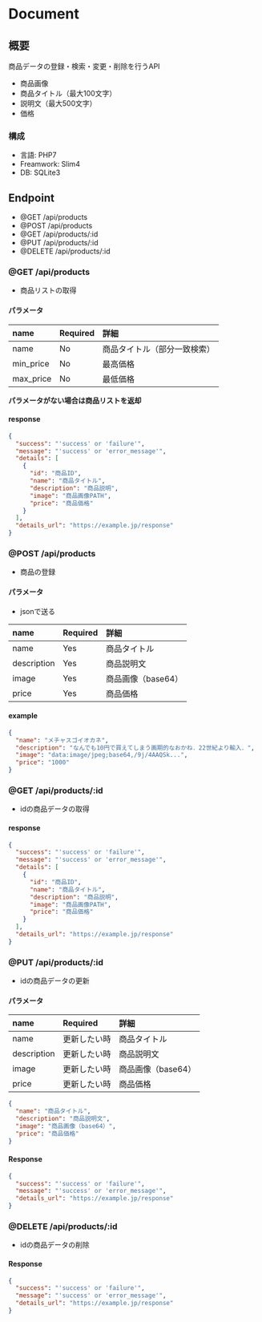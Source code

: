 # Document

## 概要

商品データの登録・検索・変更・削除を行うAPI

* 商品画像
* 商品タイトル（最大100文字）
* 説明文（最大500文字）
* 価格

### 構成

* 言語: PHP7
* Freamwork: Slim4
* DB: SQLite3

## Endpoint

* @GET /api/products
* @POST /api/products
* @GET /api/products/:id
* @PUT /api/products/:id
* @DELETE /api/products/:id

### @GET /api/products

* 商品リストの取得  

#### パラメータ

| name      | Required | 詳細             |
| :-------- | :------- | :------------- |
| name      | No       | 商品タイトル（部分一致検索） |
| min_price | No       | 最高価格           |
| max_price | No       | 最低価格           |

**パラメータがない場合は商品リストを返却**

#### response

```json
{  
  "success": "'success' or 'failure'",
  "message": "'success' or 'error_message'",
  "details": [
    {
      "id": "商品ID",
      "name": "商品タイトル",
      "description": "商品説明",
      "image": "商品画像PATH",
      "price": "商品価格"
    }
  ],
  "details_url": "https://example.jp/response"
}
```

### @POST /api/products

* 商品の登録　　

#### パラメータ

* jsonで送る

| name        | Required | 詳細           |
| :---------- | :------- | :----------- |
| name        | Yes      | 商品タイトル       |
| description | Yes      | 商品説明文        |
| image       | Yes      | 商品画像（base64） |
| price       | Yes      | 商品価格         |

#### example

```json
{
  "name": "メチャスゴイオカネ",
  "description": "なんでも10円で買えてしまう画期的なおかね．22世紀より輸入．",
  "image": "data:image/jpeg;base64,/9j/4AAQSk...",
  "price": "1000"
}
```

### @GET /api/products/:id

* idの商品データの取得

#### response

```json
{  
  "success": "'success' or 'failure'",
  "message": "'success' or 'error_message'",
  "details": [
    {
      "id": "商品ID",
      "name": "商品タイトル",
      "description": "商品説明",
      "image": "商品画像PATH",
      "price": "商品価格"
    }
  ],
  "details_url": "https://example.jp/response"
}
```

### @PUT /api/products/:id

* idの商品データの更新

#### パラメータ

| name        | Required | 詳細           |
| :---------- | :------- | :----------- |
| name        | 更新したい時   | 商品タイトル       |
| description | 更新したい時   | 商品説明文        |
| image       | 更新したい時   | 商品画像（base64） |
| price       | 更新したい時   | 商品価格         |

```json
{
  "name": "商品タイトル",
  "description": "商品説明文",
  "image": "商品画像（base64）",
  "price": "商品価格"
}
```

#### Response

```json
{
  "success": "'success' or 'failure'",
  "message": "'success' or 'error_message'",
  "details_url": "https://example.jp/response"
}
```

### @DELETE /api/products/:id

* idの商品データの削除

#### Response

```json
{
  "success": "'success' or 'failure'",
  "message": "'success' or 'error_message'",
  "details_url": "https://example.jp/response"
}
```
